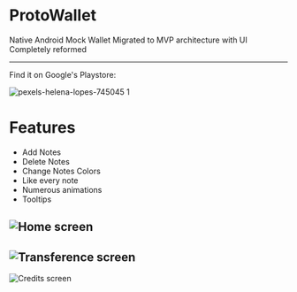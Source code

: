 # ProtoWallet

Native Android Mock Wallet Migrated to MVP architecture with UI Completely reformed

---

Find it on Google's Playstore:

![pexels-helena-lopes-745045 1](https://user-images.githubusercontent.com/81189565/130150291-ca027b12-d155-489a-a76b-563e6f4bf18f.png)

# Features
 - Add Notes
 - Delete Notes
 - Change Notes Colors
 - Like every note
 - Numerous animations
 - Tooltips

![Home screen](https://user-images.githubusercontent.com/81189565/130150319-488106e1-c7cd-4151-98f0-8650841466f0.png)
---
![Transference screen](https://user-images.githubusercontent.com/81189565/130150338-4e919829-62a5-4bfa-abad-f3947895a2bb.png)
---
![Credits screen](https://user-images.githubusercontent.com/81189565/130150343-92d80acb-2efd-460d-b970-f8cb322bb8ba.png)

